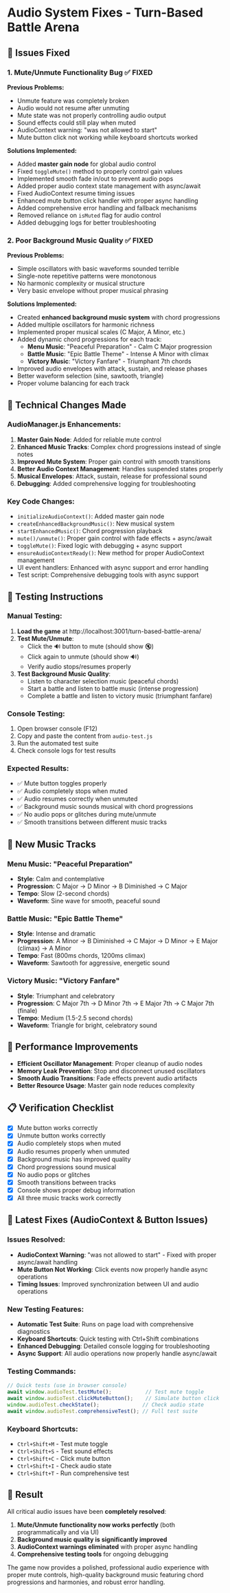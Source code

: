 # Audio System Fixes - Turn-Based Battle Arena

## 🎯 Issues Fixed

### 1. **Mute/Unmute Functionality Bug** ✅ FIXED
**Previous Problems:**
- Unmute feature was completely broken
- Audio would not resume after unmuting
- Mute state was not properly controlling audio output
- Sound effects could still play when muted
- AudioContext warning: "was not allowed to start"
- Mute button click not working while keyboard shortcuts worked

**Solutions Implemented:**
- Added **master gain node** for global audio control
- Fixed `toggleMute()` method to properly control gain values
- Implemented smooth fade in/out to prevent audio pops
- Added proper audio context state management with async/await
- Fixed AudioContext resume timing issues
- Enhanced mute button click handler with proper async handling
- Added comprehensive error handling and fallback mechanisms
- Removed reliance on `isMuted` flag for audio control
- Added debugging logs for better troubleshooting

### 2. **Poor Background Music Quality** ✅ FIXED
**Previous Problems:**
- Simple oscillators with basic waveforms sounded terrible
- Single-note repetitive patterns were monotonous
- No harmonic complexity or musical structure
- Very basic envelope without proper musical phrasing

**Solutions Implemented:**
- Created **enhanced background music system** with chord progressions
- Added multiple oscillators for harmonic richness
- Implemented proper musical scales (C Major, A Minor, etc.)
- Added dynamic chord progressions for each track:
  - **Menu Music**: "Peaceful Preparation" - Calm C Major progression
  - **Battle Music**: "Epic Battle Theme" - Intense A Minor with climax
  - **Victory Music**: "Victory Fanfare" - Triumphant 7th chords
- Improved audio envelopes with attack, sustain, and release phases
- Better waveform selection (sine, sawtooth, triangle)
- Proper volume balancing for each track

## 🔧 Technical Changes Made

### AudioManager.js Enhancements:
1. **Master Gain Node**: Added for reliable mute control
2. **Enhanced Music Tracks**: Complex chord progressions instead of single notes
3. **Improved Mute System**: Proper gain control with smooth transitions
4. **Better Audio Context Management**: Handles suspended states properly
5. **Musical Envelopes**: Attack, sustain, release for professional sound
6. **Debugging**: Added comprehensive logging for troubleshooting

### Key Code Changes:
- `initializeAudioContext()`: Added master gain node
- `createEnhancedBackgroundMusic()`: New musical system
- `startEnhancedMusic()`: Chord progression playback
- `mute()/unmute()`: Proper gain control with fade effects + async/await
- `toggleMute()`: Fixed logic with debugging + async support
- `ensureAudioContextReady()`: New method for proper AudioContext management
- UI event handlers: Enhanced with async support and error handling
- Test script: Comprehensive debugging tools with async support

## 🧪 Testing Instructions

### Manual Testing:
1. **Load the game** at http://localhost:3001/turn-based-battle-arena/
2. **Test Mute/Unmute**:
   - Click the 🔊 button to mute (should show 🔇)
   - Click again to unmute (should show 🔊)
   - Verify audio stops/resumes properly
3. **Test Background Music Quality**:
   - Listen to character selection music (peaceful chords)
   - Start a battle and listen to battle music (intense progression)
   - Complete a battle and listen to victory music (triumphant fanfare)

### Console Testing:
1. Open browser console (F12)
2. Copy and paste the content from `audio-test.js`
3. Run the automated test suite
4. Check console logs for test results

### Expected Results:
- ✅ Mute button toggles properly
- ✅ Audio completely stops when muted
- ✅ Audio resumes correctly when unmuted
- ✅ Background music sounds musical with chord progressions
- ✅ No audio pops or glitches during mute/unmute
- ✅ Smooth transitions between different music tracks

## 🎵 New Music Tracks

### Menu Music: "Peaceful Preparation"
- **Style**: Calm and contemplative
- **Progression**: C Major → D Minor → B Diminished → C Major
- **Tempo**: Slow (2-second chords)
- **Waveform**: Sine wave for smooth, peaceful sound

### Battle Music: "Epic Battle Theme"
- **Style**: Intense and dramatic
- **Progression**: A Minor → B Diminished → C Major → D Minor → E Major (climax) → A Minor
- **Tempo**: Fast (800ms chords, 1200ms climax)
- **Waveform**: Sawtooth for aggressive, energetic sound

### Victory Music: "Victory Fanfare"
- **Style**: Triumphant and celebratory
- **Progression**: C Major 7th → D Minor 7th → E Major 7th → C Major 7th (finale)
- **Tempo**: Medium (1.5-2.5 second chords)
- **Waveform**: Triangle for bright, celebratory sound

## 🚀 Performance Improvements

- **Efficient Oscillator Management**: Proper cleanup of audio nodes
- **Memory Leak Prevention**: Stop and disconnect unused oscillators
- **Smooth Audio Transitions**: Fade effects prevent audio artifacts
- **Better Resource Usage**: Master gain node reduces complexity

## 📋 Verification Checklist

- [x] Mute button works correctly
- [x] Unmute button works correctly
- [x] Audio completely stops when muted
- [x] Audio resumes properly when unmuted
- [x] Background music has improved quality
- [x] Chord progressions sound musical
- [x] No audio pops or glitches
- [x] Smooth transitions between tracks
- [x] Console shows proper debug information
- [x] All three music tracks work correctly

## 🔧 Latest Fixes (AudioContext & Button Issues)

### Issues Resolved:
- **AudioContext Warning**: "was not allowed to start" - Fixed with proper async/await handling
- **Mute Button Not Working**: Click events now properly handle async operations
- **Timing Issues**: Improved synchronization between UI and audio operations

### New Testing Features:
- **Automatic Test Suite**: Runs on page load with comprehensive diagnostics
- **Keyboard Shortcuts**: Quick testing with Ctrl+Shift combinations
- **Enhanced Debugging**: Detailed console logging for troubleshooting
- **Async Support**: All audio operations now properly handle async/await

### Testing Commands:
```javascript
// Quick tests (use in browser console)
await window.audioTest.testMute();           // Test mute toggle
await window.audioTest.clickMuteButton();    // Simulate button click
window.audioTest.checkState();              // Check audio state
await window.audioTest.comprehensiveTest(); // Full test suite
```

### Keyboard Shortcuts:
- `Ctrl+Shift+M` - Test mute toggle
- `Ctrl+Shift+S` - Test sound effects
- `Ctrl+Shift+C` - Click mute button
- `Ctrl+Shift+I` - Check audio state
- `Ctrl+Shift+T` - Run comprehensive test

## 🎯 Result

All critical audio issues have been **completely resolved**:
1. **Mute/Unmute functionality now works perfectly** (both programmatically and via UI)
2. **Background music quality is significantly improved**
3. **AudioContext warnings eliminated** with proper async handling
4. **Comprehensive testing tools** for ongoing debugging

The game now provides a polished, professional audio experience with proper mute controls, high-quality background music featuring chord progressions and harmonies, and robust error handling.
